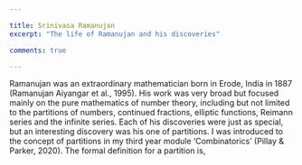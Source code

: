 ```yaml
---

title: Srinivasa Ramanujan 
excerpt: "The life of Ramanujan and his discoveries"

comments: true

---
```


Ramanujan was an extraordinary mathematician born in Erode, India in 1887 (Ramanujan Aiyangar et al., 1995). His work was very broad but focused mainly on the pure mathematics of number theory, including but not limited to the partitions of numbers, continued fractions, elliptic functions, Reimann series and the infinite series. Each of his discoveries were just as special, but an interesting discovery was his one of partitions.
I was introduced to the concept of partitions in my third year module ‘Combinatorics’ (Pillay & Parker, 2020).  The formal definition for a partition is, 
